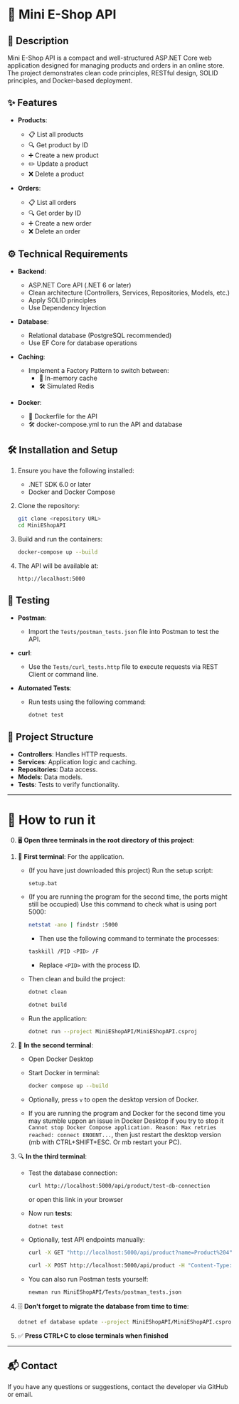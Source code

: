# 🛒 Mini E-Shop API

## 📖 Description
Mini E-Shop API is a compact and well-structured ASP.NET Core web application designed for managing products and orders in an online store. The project demonstrates clean code principles, RESTful design, SOLID principles, and Docker-based deployment.

## ✨ Features
- **Products**:
  - 📋 List all products
  - 🔍 Get product by ID
  - ➕ Create a new product
  - ✏️ Update a product
  - ❌ Delete a product

- **Orders**:
  - 📋 List all orders
  - 🔍 Get order by ID
  - ➕ Create a new order
  - ❌ Delete an order

## ⚙️ Technical Requirements
- **Backend**:
  - ASP.NET Core API (.NET 6 or later)
  - Clean architecture (Controllers, Services, Repositories, Models, etc.)
  - Apply SOLID principles
  - Use Dependency Injection

- **Database**:
  - Relational database (PostgreSQL recommended)
  - Use EF Core for database operations

- **Caching**:
  - Implement a Factory Pattern to switch between:
    - 🧠 In-memory cache
    - 🛠️ Simulated Redis

- **Docker**:
  - 🐳 Dockerfile for the API
  - 🛠️ docker-compose.yml to run the API and database

## 🛠️ Installation and Setup
1. Ensure you have the following installed:
   - .NET SDK 6.0 or later
   - Docker and Docker Compose

2. Clone the repository:
   ```bash
   git clone <repository URL>
   cd MiniEShopAPI
   ```

3. Build and run the containers:
   ```bash
   docker-compose up --build
   ```

4. The API will be available at:
   ```
   http://localhost:5000
   ```

## 🧪 Testing
- **Postman**:
  - Import the `Tests/postman_tests.json` file into Postman to test the API.

- **curl**:
  - Use the `Tests/curl_tests.http` file to execute requests via REST Client or command line.

- **Automated Tests**:
  - Run tests using the following command:
    ```bash
    dotnet test
    ```

## 📂 Project Structure
- **Controllers**: Handles HTTP requests.
- **Services**: Application logic and caching.
- **Repositories**: Data access.
- **Models**: Data models.
- **Tests**: Tests to verify functionality.

--------------------------------------------------------------------

# 🚀 How to run it

0. 🖥️ **Open three terminals in the root directory of this project**:

1. 🍍 **First terminal**: For the application.
	
	- (If you have just downloaded this project) Run the setup script:
		```bash
		setup.bat
		```

   - (If you are running the program for the second time, the ports might still be occupied) Use this command to check what is using port 5000:
		```bash
		netstat -ano | findstr :5000
		```
		- Then use the following command to terminate the processes:
		```bash
		taskkill /PID <PID> /F
		```
     - Replace `<PID>` with the process ID.

	- Then clean and build the project:
		```bash
		dotnet clean
		```
		```bash
		dotnet build
		```

	- Run the application:
		```bash
		dotnet run --project MiniEShopAPI/MiniEShopAPI.csproj
		```

2. 🐳 **In the second terminal**:
   
   - Open Docker Desktop

   - Start Docker in terminal:
     ```bash
     docker compose up --build
     ```
   - Optionally, press `v` to open the desktop version of Docker.

   - If you are running the program and Docker for the second time you may stumble uppon an issue in Docker Desktop if you try to stop it `Cannot stop Docker Compose application. Reason: Max retries reached: connect ENOENT...`, then just restart the desktop version
   (mb with CTRL+SHIFT+ESC. Or mb restart your PC).

3. 🔍 **In the third terminal**:

   - Test the database connection:
     ```bash
     curl http://localhost:5000/api/product/test-db-connection
     ```
	 or open this link in your browser

   - Now run **tests**:
     ```bash
     dotnet test
     ```
   - Optionally, test API endpoints manually:
     ```bash
     curl -X GET "http://localhost:5000/api/product?name=Product%204"
     ```
     ```bash
     curl -X POST http://localhost:5000/api/product -H "Content-Type: application/json" -d "{\"Name\":\"Product 4\", \"Description\":\"Description for Product 4\", \"Price\":40.99}"
     ```
   - You can also run Postman tests yourself:
	 ```bash
	 newman run MiniEShopAPI/Tests/postman_tests.json
	 ```
4. 🗄️ **Don't forget to migrate the database from time to time**:

	 ```bash
	dotnet ef database update --project MiniEShopAPI/MiniEShopAPI.csproj
	 ```

5. ✅ **Press CTRL+C to close terminals when finished**

---

## 📬 Contact
If you have any questions or suggestions, contact the developer via GitHub or email.

